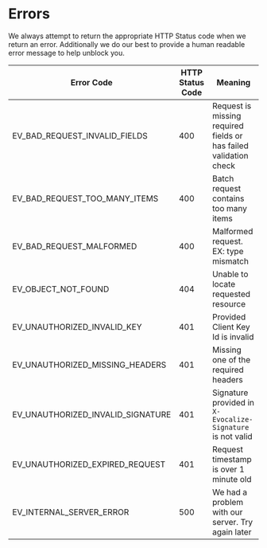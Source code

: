 # Errors

We always attempt to return the appropriate HTTP Status code when we return an error. Additionally we do our best to provide a human readable error message to help unblock you.


Error Code | HTTP Status Code | Meaning
---------- | ---------------- | ------- 
EV_BAD_REQUEST_INVALID_FIELDS | 400 | Request is missing required fields or has failed validation check
EV_BAD_REQUEST_TOO_MANY_ITEMS | 400 | Batch request contains too many items
EV_BAD_REQUEST_MALFORMED | 400 | Malformed request. EX: type mismatch
EV_OBJECT_NOT_FOUND | 404 | Unable to locate requested resource
EV_UNAUTHORIZED_INVALID_KEY | 401 | Provided Client Key Id is invalid
EV_UNAUTHORIZED_MISSING_HEADERS | 401 | Missing one of the required headers
EV_UNAUTHORIZED_INVALID_SIGNATURE | 401 | Signature provided in `X-Evocalize-Signature` is not valid
EV_UNAUTHORIZED_EXPIRED_REQUEST | 401 | Request timestamp is over 1 minute old
EV_INTERNAL_SERVER_ERROR | 500 | We had a problem with our server. Try again later

